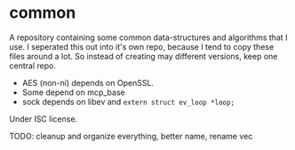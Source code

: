 # common
A repository containing some common data-structures and algorithms that I use.
I seperated this out into it's own repo, because I tend to copy these files
around a lot. So instead of creating may different versions, keep one central
repo.

- AES (non-ni) depends on OpenSSL.
- Some depend on mcp_base
- sock depends on libev and `extern struct ev_loop *loop;`

Under ISC license.

TODO: cleanup and organize everything, better name, rename vec

